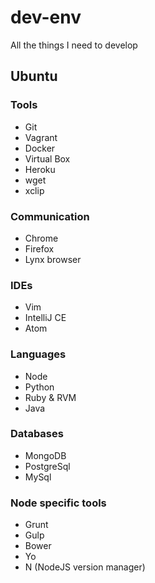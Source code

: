 # dev-env
All the things I need to develop

## Ubuntu

### Tools
- Git
- Vagrant
- Docker
- Virtual Box
- Heroku
- wget
- xclip

### Communication
- Chrome
- Firefox
- Lynx browser

### IDEs
- Vim
- IntelliJ CE
- Atom

### Languages
- Node
- Python
- Ruby & RVM
- Java

### Databases
- MongoDB
- PostgreSql
- MySql

### Node specific tools
- Grunt
- Gulp
- Bower
- Yo
- N (NodeJS version manager)
